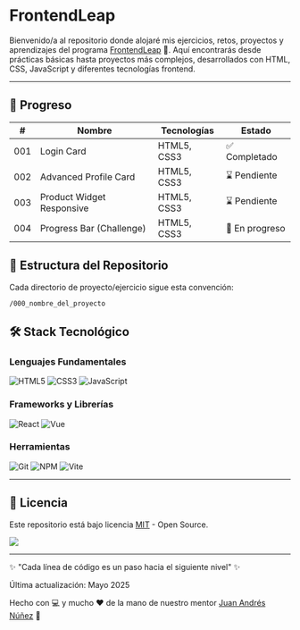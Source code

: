 # FrontendLeap
Bienvenido/a al repositorio donde alojaré mis ejercicios, retos, proyectos y aprendizajes del programa [FrontendLeap](https://frontendleap.com/) 🚀. Aquí encontrarás desde prácticas básicas hasta proyectos más complejos, desarrollados con HTML, CSS, JavaScript y diferentes tecnologías frontend.

---
## 📅 Progreso
| #   | Nombre                    | Tecnologías | Estado         |
|-----|---------------------------|-------------|----------------|
| 001 | Login Card                | HTML5, CSS3 | ✅ Completado   |
| 002 | Advanced Profile Card     | HTML5, CSS3 | ⌛ Pendiente    |
| 003 | Product Widget Responsive | HTML5, CSS3 | ⌛ Pendiente    |
| 004 | Progress Bar (Challenge)  | HTML5, CSS3 | 🚧 En progreso |

## 📌 Estructura del Repositorio
Cada directorio de proyecto/ejercicio sigue esta convención:
````
/000_nombre_del_proyecto
````

## 🛠 Stack Tecnológico
### Lenguajes Fundamentales
![HTML5](https://img.shields.io/badge/-HTML5-E34F26?logo=html5&logoColor=white)
![CSS3](https://img.shields.io/badge/-CSS3-1572B6?logo=css3&logoColor=white)
![JavaScript](https://img.shields.io/badge/-JavaScript-F7DF1E?logo=javascript&logoColor=black)

### Frameworks y Librerías
![React](https://img.shields.io/badge/-React-61DAFB?logo=react&logoColor=black)
![Vue](https://img.shields.io/badge/-Vue.js-4FC08D?logo=vuedotjs&logoColor=white)

### Herramientas
![Git](https://img.shields.io/badge/-Git-F05032?logo=git&logoColor=white)
![NPM](https://img.shields.io/badge/-NPM-CB3837?logo=npm&logoColor=white)
![Vite](https://img.shields.io/badge/-Vite-646CFF?logo=vite&logoColor=white)

---
## 📜 Licencia
Este repositorio está bajo licencia [MIT](https://opensource.org/license/MIT) - Open Source.

![](https://img.shields.io/badge/License-MIT-yellow)

---
✨ "Cada línea de código es un paso hacia el siguiente nivel" ✨

Última actualización: Mayo 2025

Hecho con 💻 y mucho ❤️ de la mano de nuestro mentor [Juan Andrés Núñez](https://github.com/juanwmedia) 💪

